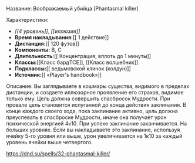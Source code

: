Название: Воображаемый убийца \[Phantasmal killer] 

Характеристики:
- *[[4 уровень]], [[иллюзия]]*
- **Время накладывания:**[[ 1 действие]]
- **Дистанция:**[[ 120 футов]]
- **Компоненты:** В, С
- **Длительность:**[[ Концентрация, вплоть до 1 минуты]]
- **Классы:**[[Класс  бардTCE]], [[Класс волшебник]]
- **Подклассы:**[[ ведьмовской клинок (колдун)]]
- **Источник:**[[ «Player's handbook»]]

Описание:
Вы заглядываете в кошмары существа, видимого в пределах дистанции, и создаете иллюзорное проявление его страхов, видимое только ему. Цель должна совершить спасбросок Мудрости. При провале цель становится испуганной до конца действия заклинания. В конце каждого своего хода, пока заклинание активно, цель должна преуспевать в спасброске Мудрости, иначе она получает урон психической энергией 4к10. При успехе заклинание заканчивается.
На больших уровнях. Если вы накладываете это заклинание, используя ячейку 5-го уровня или выше, урон увеличивается на 1к10 за каждый уровень ячейки выше четвертого.

https://dnd.su/spells/32-phantasmal-killer/